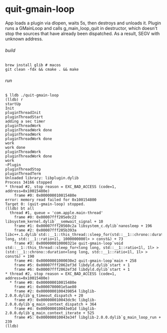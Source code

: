 # quit-gmain-loop

App loads a plugin via dlopen, waits 5s, then destroys and unloads it.
Plugin runs a GMainLoop and calls g_main_loop_quit in destructor, which doesn't stop the sources that have already been dispatched.
As a result, SEGV with unknown address.

###### build

```shell script
brew install glib # macos
git clean -fdx && cmake . && make
```

###### run

```shell script
$ lldb ./quit-gmain-loop
(lldb) r
startUp
Init
pluginThreadInit
pluginThreadStart
adding a sec timer
pluginThreadWork
pluginThreadWork done
pluginThreadWork
pluginThreadWork done
work
work done
pluginThreadWork
pluginThreadWork done
work
~Plugin
pluginThreadStop
pluginThreadTerm
Unloaded library: libplugin.dylib
Process 34166 stopped
* thread #2, stop reason = EXC_BAD_ACCESS (code=1, address=0x10015480e)
    frame #0: 0x000000010015480e
error: memory read failed for 0x100154800
Target 0: (quit-gmain-loop) stopped.
(lldb) bt all
  thread #1, queue = 'com.apple.main-thread'
    frame #0: 0x00007fff205e0c22 libsystem_kernel.dylib`__semwait_signal + 10
    frame #1: 0x00007fff20560c2a libsystem_c.dylib`nanosleep + 196
    frame #2: 0x00007fff205b393a libc++.1.dylib`std::__1::this_thread::sleep_for(std::__1::chrono::duration<long long, std::__1::ratio<1l, 1000000000l> > const&) + 73
    frame #3: 0x000000010000321e quit-gmain-loop`void std::__1::this_thread::sleep_for<long long, std::__1::ratio<1l, 1l> >(std::__1::chrono::duration<long long, std::__1::ratio<1l, 1l> > const&) + 190
    frame #4: 0x00000001000030e2 quit-gmain-loop`main + 258
    frame #5: 0x00007fff2062ef3d libdyld.dylib`start + 1
    frame #6: 0x00007fff2062ef3d libdyld.dylib`start + 1
* thread #2, stop reason = EXC_BAD_ACCESS (code=1, address=0x10015480e)
  * frame #0: 0x000000010015480e
    frame #1: 0x0000700001e5ae80
    frame #2: 0x0000000100439854 libglib-2.0.0.dylib`g_timeout_dispatch + 20
    frame #3: 0x000000010043dc9c libglib-2.0.0.dylib`g_main_context_dispatch + 364
    frame #4: 0x000000010043e01d libglib-2.0.0.dylib`g_main_context_iterate + 525
    frame #5: 0x000000010043e34f libglib-2.0.0.dylib`g_main_loop_run + 239
(lldb) 
```

